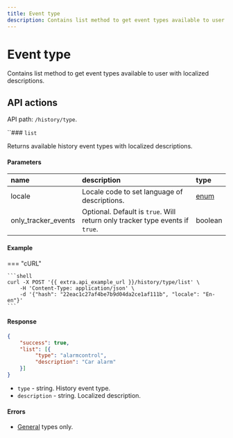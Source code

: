 ```yaml
---
title: Event type
description: Contains list method to get event types available to user with localized descriptions.
---
```


# Event type

Contains list method to get event types available to user with localized descriptions.


## API actions

API path: `/history/type`.

``### `list`

Returns available history event types with localized descriptions.

#### Parameters

| name                | description                                                                  | type                                           |
|:--------------------|:-----------------------------------------------------------------------------|:-----------------------------------------------|
| locale              | Locale code to set language of descriptions.                                 | [enum](../../../getting-started/introduction.md#data-types) |
| only_tracker_events | Optional. Default is `true`. Will return only tracker type events if `true`. | boolean                                        |

#### Example

=== "cURL"

    ```shell
    curl -X POST '{{ extra.api_example_url }}/history/type/list' \
        -H 'Content-Type: application/json' \
        -d '{"hash": "22eac1c27af4be7b9d04da2ce1af111b", "locale": "En-en"}'
    ```

#### Response

```json
{
    "success": true, 
    "list": [{
         "type": "alarmcontrol",
         "description": "Car alarm" 
    }]
}
```

* `type` - string. History event type.
* `description` - string. Localized description.

#### Errors

* [General](../../../getting-started/introduction.md#error-codes) types only.

